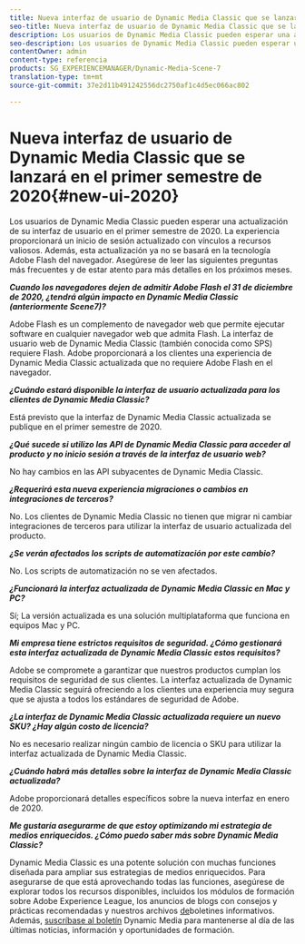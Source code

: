 ```yaml
---
title: Nueva interfaz de usuario de Dynamic Media Classic que se lanzará en el primer semestre de 2020
seo-title: Nueva interfaz de usuario de Dynamic Media Classic que se lanzará en el primer semestre de 2020
description: Los usuarios de Dynamic Media Classic pueden esperar una actualización de su interfaz de usuario en el primer semestre de 2020. La experiencia proporcionará un inicio de sesión actualizado con vínculos a recursos valiosos, además de esta actualización ya no dependerá de la tecnología Adobe Flash en el navegador.
seo-description: Los usuarios de Dynamic Media Classic pueden esperar una actualización de su interfaz de usuario en el primer semestre de 2020. La experiencia proporcionará un inicio de sesión actualizado con vínculos a recursos valiosos, además de esta actualización ya no dependerá de la tecnología Adobe Flash en el navegador.
contentOwner: admin
content-type: referencia
products: SG_EXPERIENCEMANAGER/Dynamic-Media-Scene-7
translation-type: tm+mt
source-git-commit: 37e2d11b491242556dc2750af1c4d5ec066ac802

---
```



# Nueva interfaz de usuario de Dynamic Media Classic que se lanzará en el primer semestre de 2020{#new-ui-2020}

Los usuarios de Dynamic Media Classic pueden esperar una actualización de su interfaz de usuario en el primer semestre de 2020. La experiencia proporcionará un inicio de sesión actualizado con vínculos a recursos valiosos. Además, esta actualización ya no se basará en la tecnología Adobe Flash del navegador. Asegúrese de leer las siguientes preguntas más frecuentes y de estar atento para más detalles en los próximos meses.

**_Cuando los navegadores dejen de admitir Adobe Flash el 31 de diciembre de 2020, ¿tendrá algún impacto en Dynamic Media Classic (anteriormente Scene7)?_**

Adobe Flash es un complemento de navegador web que permite ejecutar software en cualquier navegador web que admita Flash. La interfaz de usuario web de Dynamic Media Classic (también conocida como SPS) requiere Flash. Adobe proporcionará a los clientes una experiencia de Dynamic Media Classic actualizada que no requiere Adobe Flash en el navegador.

**_¿Cuándo estará disponible la interfaz de usuario actualizada para los clientes de Dynamic Media Classic?_**

Está previsto que la interfaz de Dynamic Media Classic actualizada se publique en el primer semestre de 2020.

**_¿Qué sucede si utilizo las API de Dynamic Media Classic para acceder al producto y no inicio sesión a través de la interfaz de usuario web?_**

No hay cambios en las API subyacentes de Dynamic Media Classic.

**_¿Requerirá esta nueva experiencia migraciones o cambios en integraciones de terceros?_**

No. Los clientes de Dynamic Media Classic no tienen que migrar ni cambiar integraciones de terceros para utilizar la interfaz de usuario actualizada del producto.

**_¿Se verán afectados los scripts de automatización por este cambio?_**

No. Los scripts de automatización no se ven afectados.

**_¿Funcionará la interfaz actualizada de Dynamic Media Classic en Mac y PC?_**

Sí; La versión actualizada es una solución multiplataforma que funciona en equipos Mac y PC.

**_Mi empresa tiene estrictos requisitos de seguridad. ¿Cómo gestionará esta interfaz actualizada de Dynamic Media Classic estos requisitos?_**

Adobe se compromete a garantizar que nuestros productos cumplan los requisitos de seguridad de sus clientes. La interfaz actualizada de Dynamic Media Classic seguirá ofreciendo a los clientes una experiencia muy segura que se ajusta a todos los estándares de seguridad de Adobe.

**_¿La interfaz de Dynamic Media Classic actualizada requiere un nuevo SKU? ¿Hay algún costo de licencia?_**

No es necesario realizar ningún cambio de licencia o SKU para utilizar la interfaz actualizada de Dynamic Media Classic.

**_¿Cuándo habrá más detalles sobre la interfaz de Dynamic Media Classic actualizada?_**

Adobe proporcionará detalles específicos sobre la nueva interfaz en enero de 2020.

**_Me gustaría asegurarme de que estoy optimizando mi estrategia de medios enriquecidos. ¿Cómo puedo saber más sobre Dynamic Media Classic?_**

Dynamic Media Classic es una potente solución con muchas funciones diseñada para ampliar sus estrategias de medios enriquecidos. Para asegurarse de que está aprovechando todas las funciones, asegúrese de explorar todos los recursos disponibles, incluidos los módulos de formación sobre Adobe Experience League, los anuncios de blogs con consejos y prácticas recomendadas y nuestros archivos [de](dynamic-media-newsletter.md)boletines informativos. Además, [suscríbase al boletín](https://www.adobe.com/subscription/dynamic-media-newsletter.html) Dynamic Media para mantenerse al día de las últimas noticias, información y oportunidades de formación.